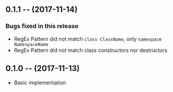 ## 0.1.1 -- (2017-11-14)
### Bugs fixed in this release
* RegEx Pattern did not match `class ClassName`, only `namespace NamespaceName`
* RegEx Pattern did not match class constructors nor destructors

## 0.1.0 -- (2017-11-13)
* Basic implementation

